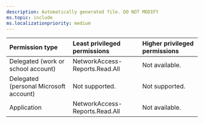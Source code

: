 ```yaml
---
description: Automatically generated file. DO NOT MODIFY
ms.topic: include
ms.localizationpriority: medium
---
```


|Permission type|Least privileged permissions|Higher privileged permissions|
|:---|:---|:---|
|Delegated (work or school account)|NetworkAccess-Reports.Read.All|Not available.|
|Delegated (personal Microsoft account)|Not supported.|Not supported.|
|Application|NetworkAccess-Reports.Read.All|Not available.|
